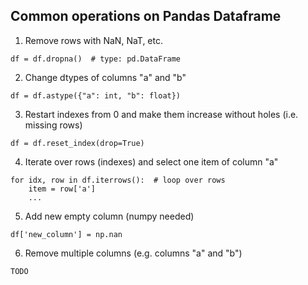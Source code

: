 ## Common operations on Pandas Dataframe

1) Remove rows with NaN, NaT, etc.
```
df = df.dropna()  # type: pd.DataFrame
```

2) Change dtypes of columns "a" and "b"
```
df = df.astype({"a": int, "b": float})
``` 

3) Restart indexes from 0 and make them increase without holes (i.e. missing rows)
```
df = df.reset_index(drop=True)
``` 

4) Iterate over rows (indexes) and select one item of column "a"
```
for idx, row in df.iterrows():  # loop over rows
    item = row['a']
    ...
``` 

5) Add new empty column (numpy needed)
```
df['new_column'] = np.nan
```  

6) Remove multiple columns (e.g. columns "a" and "b")
```
TODO
```  
